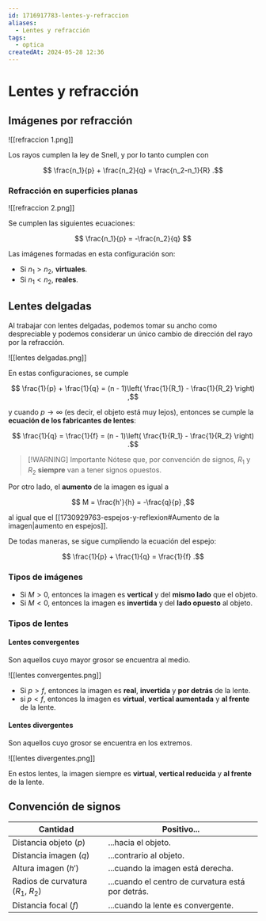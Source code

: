 ```yaml
---
id: 1716917783-lentes-y-refraccion
aliases:
  - Lentes y refracción
tags:
  - optica
createdAt: 2024-05-28 12:36
---
```


# Lentes y refracción

## Imágenes por refracción

![[refraccion 1.png]]

Los rayos cumplen la ley de Snell, y por lo tanto cumplen con

$$
\frac{n_1}{p} + \frac{n_2}{q} = \frac{n_2-n_1}{R}
.$$

### Refracción en superficies planas

![[refraccion 2.png]]

Se cumplen las siguientes ecuaciones:

$$
\frac{n_1}{p} = -\frac{n_2}{q}
$$

Las imágenes formadas en esta configuración son:

- Si $n_1 > n_2$, **virtuales**.
- Si $n_1 < n_2$, **reales**.

## Lentes delgadas

Al trabajar con lentes delgadas, podemos tomar su ancho como despreciable y podemos considerar un único cambio de dirección del rayo por la refracción.

![[lentes delgadas.png]]

En estas configuraciones, se cumple

$$
\frac{1}{p} + \frac{1}{q} = (n - 1)\left( \frac{1}{R_1} - \frac{1}{R_2} \right)
,$$

y cuando $p \to \infty$ (es decir, el objeto está muy lejos), entonces se cumple la **ecuación de los fabricantes de lentes**:

$$
\frac{1}{q} = \frac{1}{f} = (n - 1)\left( \frac{1}{R_1} - \frac{1}{R_2} \right)
.$$

> [!WARNING] Importante
> Nótese que, por convención de signos, $R_1$ y $R_2$ **siempre** van a tener signos opuestos.

Por otro lado, el **aumento** de la imagen es igual a

$$
M = \frac{h'}{h} = -\frac{q}{p}
,$$

al igual que el [[1730929763-espejos-y-reflexion#Aumento de la imagen|aumento en espejos]].

De todas maneras, se sigue cumpliendo la ecuación del espejo:

$$
\frac{1}{p} + \frac{1}{q} = \frac{1}{f}
.$$

### Tipos de imágenes

- Si $M > 0$, entonces la imagen es **vertical** y del **mismo lado** que el objeto.
- Si $M < 0$, entonces la imagen es **invertida** y del **lado opuesto** al objeto.

### Tipos de lentes

#### Lentes convergentes

Son aquellos cuyo mayor grosor se encuentra al medio.

![[lentes convergentes.png]]

- Si $p > f$, entonces la imagen es **real**, **invertida** y **por detrás** de la lente.
- si $p < f$, entonces la imagen es **virtual**, **vertical aumentada** y **al frente** de la lente.

#### Lentes divergentes

Son aquellos cuyo grosor se encuentra en los extremos.

![[lentes divergentes.png]]

En estos lentes, la imagen siempre es **virtual**, **vertical reducida** y **al frente** de la lente.

## Convención de signos

| Cantidad                           | Positivo...                                       |
| ---------------------------------- | ------------------------------------------------- |
| Distancia objeto ($p$)             | ...hacia el objeto.                               |
| Distancia imagen ($q$)             | ...contrario al objeto.                           |
| Altura imagen ($h'$)               | ...cuando la imagen está derecha.                 |
| Radios de curvatura ($R_1$, $R_2$) | ...cuando el centro de curvatura está por detrás. |
| Distancia focal ($f$)              | ...cuando la lente es convergente.                |
